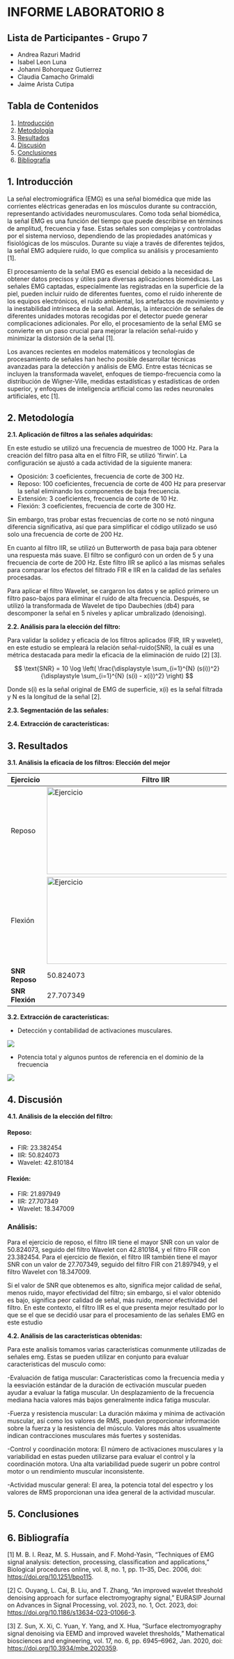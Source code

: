 # INFORME LABORATORIO 8
## Lista de Participantes - Grupo 7

- Andrea Razuri Madrid
- Isabel Leon Luna
- Johanni Bohorquez Gutierrez
- Claudia Camacho Grimaldi
- Jaime Arista Cutipa 

## Tabla de Contenidos

1. [Introducción](#1-introducción)
2. [Metodología](#2-metodología)
3. [Resultados](#3-resultados)
4. [Discusión](#4-discusión)
5. [Conclusiones](#5-conclusiones)
6. [Bibliografía](#6-bibliografía)


## 1. Introducción

La señal electromiográfica (EMG) es una señal biomédica que mide las corrientes eléctricas generadas en los músculos durante su contracción, representando actividades neuromusculares. Como toda señal biomédica, la señal EMG es una función del tiempo que puede describirse en términos de amplitud, frecuencia y fase. Estas señales son complejas y controladas por el sistema nervioso, dependiendo de las propiedades anatómicas y fisiológicas de los músculos. Durante su viaje a través de diferentes tejidos, la señal EMG adquiere ruido, lo que complica su análisis y procesamiento [1].

El procesamiento de la señal EMG es esencial debido a la necesidad de obtener datos precisos y útiles para diversas aplicaciones biomédicas. Las señales EMG captadas, especialmente las registradas en la superficie de la piel, pueden incluir ruido de diferentes fuentes, como el ruido inherente de los equipos electrónicos, el ruido ambiental, los artefactos de movimiento y la inestabilidad intrínseca de la señal. Además, la interacción de señales de diferentes unidades motoras recogidas por el detector puede generar complicaciones adicionales. Por ello, el procesamiento de la señal EMG se convierte en un paso crucial para mejorar la relación señal-ruido y minimizar la distorsión de la señal [1].

Los avances recientes en modelos matemáticos y tecnologías de procesamiento de señales han hecho posible desarrollar técnicas avanzadas para la detección y análisis de EMG. Entre estas técnicas se incluyen la transformada wavelet, enfoques de tiempo-frecuencia como la distribución de Wigner-Ville, medidas estadísticas y estadísticas de orden superior, y enfoques de inteligencia artificial como las redes neuronales artificiales, etc [1].


## 2. Metodología

**2.1. Aplicación de filtros a las señales adquiridas:** 

En este estudio se utilizó una frecuencia de muestreo de 1000 Hz. Para la creación del filtro pasa alta en el filtro FIR, se utilizó 'firwin'. La configuración se ajustó a cada actividad de la siguiente manera:

- Oposición: 3 coeficientes, frecuencia de corte de 300 Hz.
- Reposo: 100 coeficientes, frecuencia de corte de 400 Hz para preservar la señal eliminando los componentes de baja frecuencia.
- Extensión: 3 coeficientes, frecuencia de corte de 10 Hz.
- Flexión: 3 coeficientes, frecuencia de corte de 300 Hz.

Sin embargo, tras probar estas frecuencias de corte no se notó ninguna diferencia significativa, así que para simplificar el código utilizado se usó solo una frecuencia de corte de 200 Hz.

En cuanto al filtro IIR, se utilizó un Butterworth de pasa baja para obtener una respuesta más suave. El filtro se configuró con un orden de 5 y una frecuencia de corte de 200 Hz. Este filtro IIR se aplicó a las mismas señales para comparar los efectos del filtrado FIR e IIR en la calidad de las señales procesadas.

Para aplicar el filtro Wavelet, se cargaron los datos y se aplicó primero un filtro paso-bajos para eliminar el ruido de alta frecuencia. Después, se utilizó la transformada de Wavelet de tipo Daubechies (db4) para descomponer la señal en 5 niveles y aplicar umbralizado (denoising). 



**2.2. Análisis para la elección del filtro:** 

Para validar la solidez y eficacia de los filtros aplicados (FIR, IIR y wavelet), en este estudio se empleará la relación señal-ruido(SNR), la cuál es una métrica destacada para medir la eficacia de la eliminación de ruido [2] [3].


$$
\text{SNR} = 10 \log \left( \frac{\displaystyle \sum_{i=1}^{N} (s(i))^2}{\displaystyle \sum_{i=1}^{N} (s(i) - x(i))^2} \right)
$$



Donde s(i) es la señal original de EMG de superficie, x(i) es la señal filtrada y N es la longitud de la señal [2].

**2.3. Segmentación de las señales:** 


**2.4. Extracción de características:** 



## 3. Resultados


**3.1. Análisis la eficacia de los filtros: Elección del mejor**

| Ejercicio   | Filtro IIR | Filtro FIR | Filtro Wavelet | 
|-----------------|------------|------------|------------|
| Reposo |  <img src="señales/emg/emg_reposo_IIR.png" alt="Ejercicio" style="width:500px; height:200px;"> | <img src="señales/emg/emg_reposo_FIR.png" alt="Ejercicio" style="width:500px; height:200px;"> | <img src="señales/emg/emg_reposo_wavelet.png" style="width:500px; height:200px;"> |
| Flexión | <img src="señales/emg/emg_flexion_IIR.png" alt="Ejercicio" style="width:500px; height:200px;"> | <img src="señales/emg/emg_flexion_FIR.png" alt="Ejercicio" style="width:500px; height:200px;"> |<img src="señales/emg/emg_flexion_wavelet.png" style="width:500px; height:200px;"> |
| **SNR Reposo**  | 50.824073 | 23.382454 | 42.810184 |
| **SNR Flexión** | 27.707349 | 21.897949 | 18.347009 |



**3.2. Extracción de características:**

- Detección y contabilidad de activaciones musculares.

<img src="señales/señal1.png"> 

- Potencia total y algunos puntos de referencia en el dominio de la frecuencia

<img src="señales/señal2.png"> 

## 4. Discusión

**4.1. Análisis de la elección del filtro:**

#### Reposo:
- FIR: 23.382454
- IIR: 50.824073
- Wavelet: 42.810184

#### Flexión:
- FIR: 21.897949
- IIR: 27.707349
- Wavelet: 18.347009

### Análisis:

Para el ejercicio de reposo, el filtro IIR tiene el mayor SNR con un valor de 50.824073, seguido del filtro Wavelet con 42.810184, y el filtro FIR con 23.382454. Para el ejercicio de flexión, el filtro IIR también tiene el mayor SNR con un valor de 27.707349, seguido del filtro FIR con 21.897949, y el filtro Wavelet con 18.347009.

Si el valor de SNR que obtenemos es alto, significa mejor calidad de señal, menos ruido, mayor efectividad del filtro; sin embargo, si el valor obtenido es bajo, significa peor calidad de señal, más ruido, menor efectividad del filtro. En este contexto, el filtro IIR es el que presenta mejor resultado por lo que se el que se decidió usar para el procesamiento de las señales EMG en este estudio

**4.2. Análisis de las características obtenidas:**

Para este analisis tomamos varias caracteristicas comunmente utilizadas de señales emg. Estas se pueden utilizar en conjunto para evaluar caracteristicas del musculo como:

-Evaluación de fatiga muscular: Características como la frecuencia media y la eesviación estándar de la duración de ectivación muscular pueden ayudar a evaluar la fatiga muscular. Un desplazamiento de la frecuencia mediana hacia valores más bajos generalmente indica fatiga muscular.

-Fuerza y resistencia muscular: La duración máxima y mínima de activación muscular, así como los valores de RMS, pueden proporcionar información sobre la fuerza y la resistencia del músculo. Valores más altos usualmente indican contracciones musculares más fuertes y sostenidas.

-Control y coordinación motora: El número de activaciones musculares y la variabilidad en estas pueden utilizarse para evaluar el control y la coordinación motora. Una alta variabilidad puede sugerir un pobre control motor o un rendimiento muscular inconsistente.

-Actividad muscular general: El area, la potencia total del espectro y los valores de RMS proporcionan una idea general de la actividad muscular.
## 5. Conclusiones


## 6. Bibliografía


[1] M. B. I. Reaz, M. S. Hussain, and F. Mohd-Yasin, “Techniques of EMG signal analysis: detection, processing, classification and applications,” Biological procedures online, vol. 8, no. 1, pp. 11–35, Dec. 2006, doi: https://doi.org/10.1251/bpo115.
‌

[2] C. Ouyang, L. Cai, B. Liu, and T. Zhang, “An improved wavelet threshold denoising approach for surface electromyography signal,” EURASIP Journal on Advances in Signal Processing, vol. 2023, no. 1, Oct. 2023, doi: https://doi.org/10.1186/s13634-023-01066-3.
‌

[3] Z. Sun, X. Xi, C. Yuan, Y. Yang, and X. Hua, “Surface electromyography signal denoising via EEMD and improved wavelet thresholds,” Mathematical biosciences and engineering, vol. 17, no. 6, pp. 6945–6962, Jan. 2020, doi: https://doi.org/10.3934/mbe.2020359.
‌

